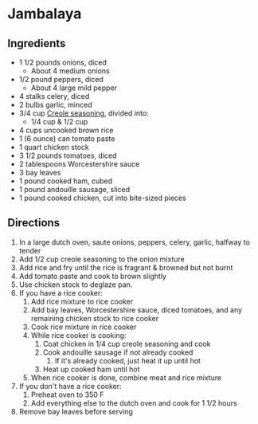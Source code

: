 # Jambalaya

## Ingredients

- 1 1/2 pounds onions, diced
    - About 4 medium onions
- 1/2 pound peppers, diced
    - About 4 large mild pepper
- 4 stalks celery, diced
- 2 bulbs garlic, minced
- 3/4 cup [Creole seasoning](Seasonings\Creole%20Seasonings.md), divided into:
    - 1/4 cup & 1/2 cup
- 4 cups uncooked brown rice
- 1 (6 ounce) can tomato paste
- 1 quart chicken stock
- 3 1/2 pounds tomatoes, diced
- 2 tablespoons Worcestershire sauce
- 3 bay leaves
- 1 pound cooked ham, cubed
- 1 pound andouille sausage, sliced
- 1 pound cooked chicken, cut into bite-sized pieces

## Directions

1. In a large dutch oven, saute onions, peppers, celery, garlic, halfway to tender
1. Add 1/2 cup creole seasoning to the onion mixture
1. Add rice and fry until the rice is fragrant & browned but not burnt
1. Add tomato paste and cook to brown slightly
1. Use chicken stock to deglaze pan.
1. If you have a rice cooker:
    1. Add rice mixture to rice cooker
    1. Add bay leaves, Worcestershire sauce, diced tomatoes, and any remaining chicken stock to rice cooker
    1. Cook rice mixture in rice cooker
    1. While rice cooker is cooking:
        1. Coat chicken in 1/4 cup creole seasoning and cook
        1. Cook andouille sausage if not already cooked
            1. If it's already cooked, just heat it up until hot
        1. Heat up cooked ham until hot
    1. When rice cooker is done, combine meat and rice mixture
1. If you don't have a rice cooker:
    1. Preheat oven to 350 F
    1. Add everything else to the dutch oven and cook for 1 1/2 hours
1. Remove bay leaves before serving
